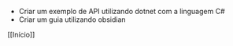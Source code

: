 - Criar um exemplo de API utilizando dotnet com a linguagem C#
- Criar um guia utilizando obsidian

[[Início]]


